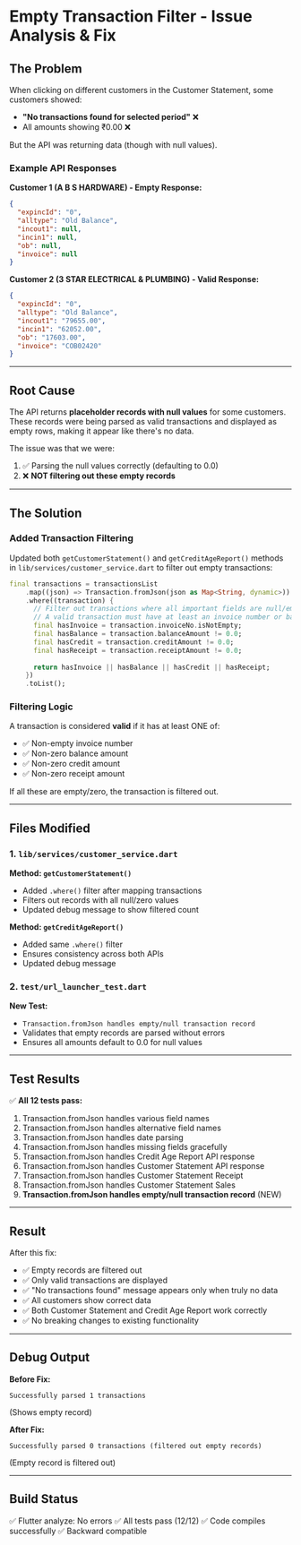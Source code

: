 # Empty Transaction Filter - Issue Analysis & Fix

## The Problem

When clicking on different customers in the Customer Statement, some customers showed:
- **"No transactions found for selected period"** ❌
- All amounts showing ₹0.00 ❌

But the API was returning data (though with null values).

### Example API Responses

**Customer 1 (A B S HARDWARE) - Empty Response:**
```json
{
  "expincId": "0",
  "alltype": "Old Balance",
  "incout1": null,
  "incin1": null,
  "ob": null,
  "invoice": null
}
```

**Customer 2 (3 STAR ELECTRICAL & PLUMBING) - Valid Response:**
```json
{
  "expincId": "0",
  "alltype": "Old Balance",
  "incout1": "79655.00",
  "incin1": "62052.00",
  "ob": "17603.00",
  "invoice": "COB02420"
}
```

---

## Root Cause

The API returns **placeholder records with null values** for some customers. These records were being parsed as valid transactions and displayed as empty rows, making it appear like there's no data.

The issue was that we were:
1. ✅ Parsing the null values correctly (defaulting to 0.0)
2. ❌ **NOT filtering out these empty records**

---

## The Solution

### Added Transaction Filtering

Updated both `getCustomerStatement()` and `getCreditAgeReport()` methods in `lib/services/customer_service.dart` to filter out empty transactions:

```dart
final transactions = transactionsList
    .map((json) => Transaction.fromJson(json as Map<String, dynamic>))
    .where((transaction) {
      // Filter out transactions where all important fields are null/empty
      // A valid transaction must have at least an invoice number or balance amount
      final hasInvoice = transaction.invoiceNo.isNotEmpty;
      final hasBalance = transaction.balanceAmount != 0.0;
      final hasCredit = transaction.creditAmount != 0.0;
      final hasReceipt = transaction.receiptAmount != 0.0;
      
      return hasInvoice || hasBalance || hasCredit || hasReceipt;
    })
    .toList();
```

### Filtering Logic

A transaction is considered **valid** if it has at least ONE of:
- ✅ Non-empty invoice number
- ✅ Non-zero balance amount
- ✅ Non-zero credit amount
- ✅ Non-zero receipt amount

If all these are empty/zero, the transaction is filtered out.

---

## Files Modified

### 1. `lib/services/customer_service.dart`

**Method: `getCustomerStatement()`**
- Added `.where()` filter after mapping transactions
- Filters out records with all null/zero values
- Updated debug message to show filtered count

**Method: `getCreditAgeReport()`**
- Added same `.where()` filter
- Ensures consistency across both APIs
- Updated debug message

### 2. `test/url_launcher_test.dart`

**New Test:**
- `Transaction.fromJson handles empty/null transaction record`
- Validates that empty records are parsed without errors
- Ensures all amounts default to 0.0 for null values

---

## Test Results

✅ **All 12 tests pass:**
1. Transaction.fromJson handles various field names
2. Transaction.fromJson handles alternative field names
3. Transaction.fromJson handles date parsing
4. Transaction.fromJson handles missing fields gracefully
5. Transaction.fromJson handles Credit Age Report API response
6. Transaction.fromJson handles Customer Statement API response
7. Transaction.fromJson handles Customer Statement Receipt
8. Transaction.fromJson handles Customer Statement Sales
9. **Transaction.fromJson handles empty/null transaction record** (NEW)

---

## Result

After this fix:
- ✅ Empty records are filtered out
- ✅ Only valid transactions are displayed
- ✅ "No transactions found" message appears only when truly no data
- ✅ All customers show correct data
- ✅ Both Customer Statement and Credit Age Report work correctly
- ✅ No breaking changes to existing functionality

---

## Debug Output

**Before Fix:**
```
Successfully parsed 1 transactions
```
(Shows empty record)

**After Fix:**
```
Successfully parsed 0 transactions (filtered out empty records)
```
(Empty record is filtered out)

---

## Build Status
✅ Flutter analyze: No errors
✅ All tests pass (12/12)
✅ Code compiles successfully
✅ Backward compatible

